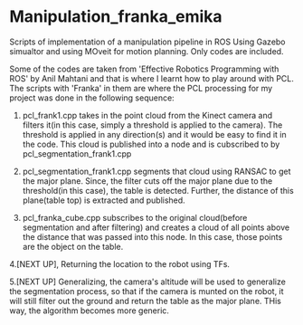 # Manipulation_franka_emika
Scripts of implementation of a manipulation pipeline in ROS Using Gazebo simualtor and using MOveit for motion planning. Only codes are included. 

Some of the codes are taken from 'Effective Robotics Programming with ROS' by Anil Mahtani and that is where I learnt how to play around with PCL. The scripts with 'Franka' in them are where the PCL processing for my project was done in the following sequence:

1. pcl_frank1.cpp takes in the point cloud from the Kinect camera and filters it(in this case, simply a threshold is applied to the camera). The threshold is applied in any direction(s) and it would be easy to find it in the code. This cloud is published into a node and is cubscribed to by pcl_segmentation_frank1.cpp

2. pcl_segmentation_frank1.cpp segments that cloud using RANSAC to get the major plane. Since, the filter cuts off the major plane due to the threshold(in this case), the table is detected. Further, the distance of this plane(table top) is extracted and published.

3. pcl_franka_cube.cpp subscribes to the original cloud(before segmentation and after filtering) and creates a cloud of all points above the distance that was passed into this node. In this case, those points are the object on the table. 

4.[NEXT UP], Returning the location to the robot using TFs. 

5.[NEXT UP] Generalizing, the camera's altitude will be used to generalize the segmentation process, so that if the camera is munted on the robot, it will still filter out the ground and return the table as the major plane. THis way, the algorithm becomes more generic.

